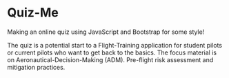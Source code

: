 # Quiz-Me 
Making an online quiz using JavaScript and Bootstrap for some style!

The quiz is a potential start to a Flight-Training application for student pilots or current pilots who want to get back to the basics.
The focus material is on Aeronautical-Decision-Making (ADM). Pre-flight risk assessment and mitigation practices. 
